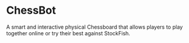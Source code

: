 # ChessBot
A smart and interactive physical Chessboard that allows players to play together online or try their best against StockFish.
